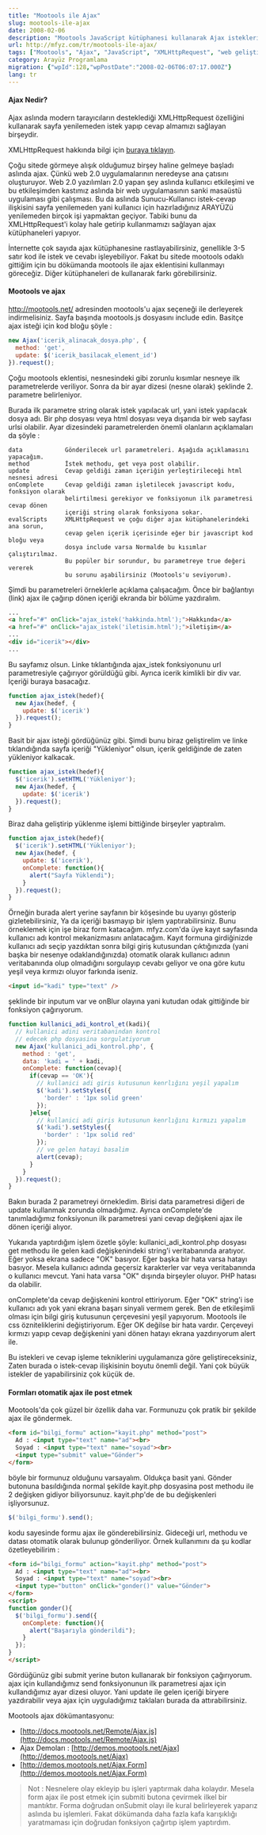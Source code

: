 ```yaml
---
title: "Mootools ile Ajax"
slug: mootools-ile-ajax
date: 2008-02-06
description: "Mootools JavaScript kütüphanesi kullanarak Ajax istekleri yapma, sunucudan gelen cevapları işleme ve formları asenkron gönderme rehberi. XMLHttpRequest temelleri ve pratik örnekler."
url: http://mfyz.com/tr/mootools-ile-ajax/
tags: ["Mootools", "Ajax", "JavaScript", "XMLHttpRequest", "web geliştirme", "arayüz programlama", "eğitim"]
category: Arayüz Programlama
migration: {"wpId":128,"wpPostDate":"2008-02-06T06:07:17.000Z"}
lang: tr
---
```


#### Ajax Nedir?

Ajax aslında modern tarayıcıların desteklediği XMLHttpRequest özelliğini kullanarak sayfa yenilemeden istek yapıp cevap almamızı sağlayan birşeydir.

XMLHttpRequest hakkında bilgi için [buraya tıklayın](/xmlhttprequest-nedir/).

Çoğu sitede görmeye alışık olduğumuz birşey haline gelmeye başladı aslında ajax. Çünkü web 2.0 uygulamalarının neredeyse ana çatısını oluşturuyor. Web 2.0 yazılımları 2.0 yapan şey aslında kullanıcı etkileşimi ve bu etkileşimden kastımız aslında bir web uygulamasının sanki masaüstü uygulaması gibi çalışması. Bu da aslında Sunucu-Kullanıcı istek-cevap ilişkisini sayfa yenilemeden yani kullanıcı için hazırladığınız ARAYÜZü yenilemeden birçok işi yapmaktan geçiyor. Tabiki bunu da XMLHttpRequest'i kolay hale getirip kullanmamızı sağlayan ajax kütüphaneleri yapıyor.

İnternette çok sayıda ajax kütüphanesine rastlayabilirsiniz, genellikle 3-5 satır kod ile istek ve cevabı işleyebiliyor. Fakat bu sitede mootools odaklı gittiğim için bu dökümanda mootools ile ajax eklentisini kullanmayı göreceğiz. Diğer kütüphaneleri de kullanarak farkı görebilirsiniz.

#### Mootools ve ajax

http://mootools.net/ adresinden mootools'u ajax seçeneği ile derleyerek indirmelisiniz. Sayfa başında mootools.js dosyasını include edin. Basitçe ajax isteği için kod bloğu şöyle :

```js
new Ajax('icerik_alinacak_dosya.php', {
  method: 'get',
  update: $('icerik_basilacak_element_id')
}).request();

```

Çoğu mootools eklentisi, nesnesindeki gibi zorunlu kısımlar nesneye ilk parametrelerde veriliyor. Sonra da bir ayar dizesi (nesne olarak) şeklinde 2. parametre belirleniyor.

Burada ilk parametre string olarak istek yapılacak url, yani istek yapılacak dosya adı. Bir php dosyası veya html dosyası veya dışarıda bir web sayfası urlsi olabilir. Ayar dizesindeki parametrelerden önemli olanların açıklamaları da şöyle :

```
data            Gönderilecek url parametreleri. Aşağıda açıklamasını yapacağım.
method          İstek methodu, get veya post olabilir.
update          Cevap geldiği zaman içeriğin yerleştirileceği html nesnesi adresi
onComplete      Cevap geldiği zaman işletilecek javascript kodu, fonksiyon olarak
                belirtilmesi gerekiyor ve fonksiyonun ilk parametresi cevap dönen
                içeriği string olarak fonksiyona sokar.
evalScripts     XMLHttpRequest ve çoğu diğer ajax kütüphanelerindeki ana sorun,
                cevap gelen içerik içerisinde eğer bir javascript kod bloğu veya
                dosya include varsa Normalde bu kısımlar çalıştırılmaz.
                Bu popüler bir sorundur, bu parametreye true değeri vererek
                bu sorunu aşabilirsiniz (Mootools'u seviyorum).

```

Şimdi bu parametreleri örneklerle açıklama çalışacağım. Önce bir bağlantıyı (link) ajax ile çağırıp dönen içeriği ekranda bir bölüme yazdıralım.

```html
...
<a href="#" onClick="ajax_istek('hakkinda.html');">Hakkında</a>
<a href="#" onClick="ajax_istek('iletisim.html');">iletişim</a>
...
<div id="icerik"></div>
...

```

Bu sayfamız olsun. Linke tıklantığında ajax_istek fonksiyonunu url parametresiyle çağırıyor görüldüğü gibi. Ayrıca icerik kimlikli bir div var. İçeriği buraya basacağız.

```js
function ajax_istek(hedef){
  new Ajax(hedef, {
    update: $('icerik')
  }).request();
}

```

Basit bir ajax isteği gördüğünüz gibi. Şimdi bunu biraz geliştirelim ve linke tıklandığında sayfa içeriği "Yükleniyor" olsun, içerik geldiğinde de zaten yükleniyor kalkacak.

```js
function ajax_istek(hedef){
  $('icerik').setHTML('Yükleniyor');
  new Ajax(hedef, {
    update: $('icerik')
  }).request();
}

```

Biraz daha geliştirip yüklenme işlemi bittiğinde birşeyler yaptıralım.

```js
function ajax_istek(hedef){
  $('icerik').setHTML('Yükleniyor');
  new Ajax(hedef, {
    update: $('icerik'),
    onComplete: function(){
      alert("Sayfa Yüklendi");
    }
  }).request();
}

```

Örneğin burada alert yerine sayfanın bir köşesinde bu uyarıyı gösterip gizletebilirsiniz, Ya da içeriği basmayıp bir işlem yaptırabilirsiniz. Bunu örneklemek için işe biraz form katacağım. mfyz.com'da üye kayıt sayfasında kullanıcı adı kontrol mekanizmasını anlatacağım. Kayıt formuna girdiğinizde kullanıcı adı seçip yazdıktan sonra bilgi giriş kutusundan çıktığınızda (yani başka bir nesenye odaklandığınızda) otomatik olarak kullanıcı adının veritabanında olup olmadığını sorgulayıp cevabı geliyor ve ona göre kutu yeşil veya kırmızı oluyor farkında iseniz.

```html
<input id="kadi" type="text" />

```

şeklinde bir inputum var ve onBlur olayına yani kutudan odak gittiğinde bir fonksiyon çağırıyorum.

```js
function kullanici_adi_kontrol_et(kadi){
  // kullanici adini veritabanindan kontrol
  // edecek php dosyasina sorgulatiyorum
  new Ajax('kullanici_adi_kontrol.php', {
    method : 'get',
    data: 'kadi = ' + kadi,
    onComplete: function(cevap){
      if(cevap == 'OK'){
        // kullanici adi giris kutusunun kenrlığını yeşil yapalım
        $('kadi').setStyles({
          'border' : '1px solid green'
        });
      }else{
        // kullanici adi giris kutusunun kenrlığını kırmızı yapalım
        $('kadi').setStyles({
          'border' : '1px solid red'
        });
        // ve gelen hatayi basalim
        alert(cevap);
      }
    }
  }).request();
}

```

Bakın burada 2 parametreyi örnekledim. Birisi data parametresi diğeri de update kullanmak zorunda olmadığımız. Ayrıca onComplete'de tanımladığımız fonksiyonun ilk parametresi yani cevap değişkeni ajax ile dönen içeriği alıyor.

Yukarıda yaptırdığım işlem özetle şöyle: kullanici_adi_kontrol.php dosyası get methodu ile gelen kadi değişkenindeki string'i veritabanında aratıyor. Eğer yoksa ekrana sadece "OK" basıyor. Eğer başka bir hata varsa hatayı basıyor. Mesela kullanıcı adında geçersiz karakterler var veya veritabanında o kullanıcı mevcut. Yani hata varsa "OK" dışında birşeyler oluyor. PHP hatası da olabilir.

onComplete'da cevap değişkenini kontrol ettiriyorum. Eğer "OK" string'i ise kullanıcı adı yok yani ekrana başarı sinyali vermem gerek. Ben de etkileşimli olması için bilgi giriş kutusunun çerçevesini yeşil yapıyorum. Mootools ile css özniteliklerini değiştiriyorum. Eğer OK değilse bir hata vardır. Çerçeveyi kırmızı yapıp cevap değişkenini yani dönen hatayı ekrana yazdırıyorum alert ile.

Bu istekleri ve cevap işleme tekniklerini uygulamanıza göre geliştireceksiniz, Zaten burada o istek-cevap ilişkisinin boyutu önemli değil. Yani çok büyük istekler de yapabilirsiniz çok küçük de.

#### Formları otomatik ajax ile post etmek

Mootools'da çok güzel bir özellik daha var. Formunuzu çok pratik bir şekilde ajax ile göndermek.

```html
<form id="bilgi_formu" action="kayit.php" method="post">
  Ad : <input type="text" name="ad"><br>
  Soyad : <input type="text" name="soyad"><br>
  <input type="submit" value="Gönder">
</form>

```

böyle bir formunuz olduğunu varsayalım. Oldukça basit yani. Gönder butonuna basıldığında normal şekilde kayit.php dosyasina post methodu ile 2 değişken gidiyor biliyorsunuz. kayit.php'de de bu değişkenleri işliyorsunuz.

```js
$('bilgi_formu').send();

```

kodu sayesinde formu ajax ile gönderebilirsiniz. Gideceği url, methodu ve datası otomatik olarak bulunup gönderiliyor. Örnek kullanımını da şu kodlar özetleyebilirim :

```html
<form id="bilgi_formu" action="kayit.php" method="post">
  Ad : <input type="text" name="ad"><br>
  Soyad : <input type="text" name="soyad"><br>
  <input type="button" onClick="gonder()" value="Gönder">
</form>
<script>
function gonder(){
  $('bilgi_formu').send({
    onComplete: function(){
      alert("Başarıyla gönderildi");
    }
  });
}
</script>

```

Gördüğünüz gibi submit yerine buton kullanarak bir fonksiyon çağırıyorum. ajax için kullandığımız send fonksiyonunun ilk parametresi ajax için kullandığımız ayar dizesi oluyor. Yani update ile gelen içeriği biryere yazdırabilir veya ajax için uyguladığımız taklaları burada da attırabilirsiniz.

Mootools ajax dökümantasyonu:
- [http://docs.mootools.net/Remote/Ajax.js](http://docs.mootools.net/Remote/Ajax.js)
- Ajax Demoları : [http://demos.mootools.net/Ajax](http://demos.mootools.net/Ajax) 
- [http://demos.mootools.net/Ajax.Form](http://demos.mootools.net/Ajax.Form)

> Not : Nesnelere olay ekleyip bu işleri yaptırmak daha kolaydır. Mesela form ajax ile post etmek için submiti butona çevirmek ilkel bir mantıktır. Forma doğrudan onSubmit olayı ile kural belirleyerek yaparız aslında bu işlemleri. Fakat dökümanda daha fazla kafa karışıklığı yaratmaması için doğrudan fonksiyon çağırtıp işlem yaptırdım.